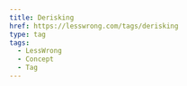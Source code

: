 ```yaml
---
title: Derisking
href: https://lesswrong.com/tags/derisking
type: tag
tags:
  - LessWrong
  - Concept
  - Tag
---
```


